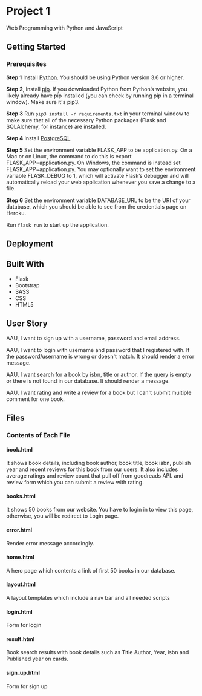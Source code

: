 # Project 1

Web Programming with Python and JavaScript

## Getting Started

### Prerequisites

**Step 1** Install [Python](https://www.python.org/downloads/). You should be using Python version 3.6 or higher.

**Step 2**, Install [pip](https://pip.pypa.io/en/stable/installing/). If you downloaded Python from Python’s website, you likely already have pip installed (you can check by running pip in a terminal window). Make sure it's pip3.

**Step 3** Run `pip3 install -r requirements.txt` in your terminal window to make sure that all of the necessary Python packages (Flask and SQLAlchemy, for instance) are installed.

**Step 4** Install [PostgreSQL](https://www.postgresql.org/download/)

**Step 5** Set the environment variable FLASK_APP to be application.py. On a Mac or on Linux, the command to do this is export FLASK_APP=application.py. On Windows, the command is instead set FLASK_APP=application.py. You may optionally want to set the environment variable FLASK_DEBUG to 1, which will activate Flask’s debugger and will automatically reload your web application whenever you save a change to a file.

**Step 6** Set the environment variable DATABASE_URL to be the URI of your database, which you should be able to see from the credentials page on Heroku.

Run `flask run` to start up the application.

## Deployment

## Built With

- Flask
- Bootstrap
- SASS
- CSS
- HTML5

## User Story

AAU, I want to sign up with a username, password and email address.

AAU, I want to login with username and password that I registered with. If the password/username is wrong or doesn't match. It should render a error message.

AAU, I want search for a book by isbn, title or author. If the query is empty or there is not found in our database. It should render a message.

AAU, I want rating and write a review for a book but I can't submit multiple comment for one book.

## Files

### Contents of Each File

#### book.html

It shows book details, including book author, book title, book isbn, publish year and recent reviews for this book from our users.
It also includes average ratings and review count that pull off from goodreads API. and review form which you can submit a review with rating.

#### books.html

It shows 50 books from our website. You have to login in to view this page, otherwise, you will be redirect to Login page.

#### error.html

Render error message accordingly.

#### home.html

A hero page which contents a link of first 50 books in our database.

#### layout.html

A layout templates which include a nav bar and all needed scripts

#### login.html

Form for login

#### result.html

Book search results with book details such as Title Author, Year, isbn and Published year on cards.

#### sign_up.html

Form for sign up

